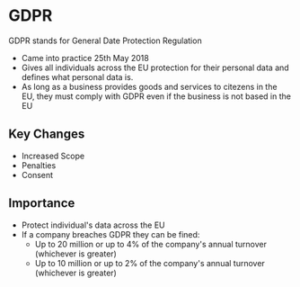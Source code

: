 # GDPR

GDPR stands for General Date Protection Regulation

* Came into practice 25th May 2018
* Gives all individuals across the EU protection for their personal data and defines what personal data is.
* As long as a business provides goods and services to citezens in the EU, they must comply with GDPR even if the business is not based in the EU

## Key Changes

* Increased Scope
* Penalties
* Consent

## Importance

* Protect individual's data across the EU
* If a company breaches GDPR they can be fined:
	- Up to 20 million or up to 4% of the company's annual turnover (whichever is greater)
	- Up to 10 million or up to 2% of the company's annual turnover (whichever is greater)


